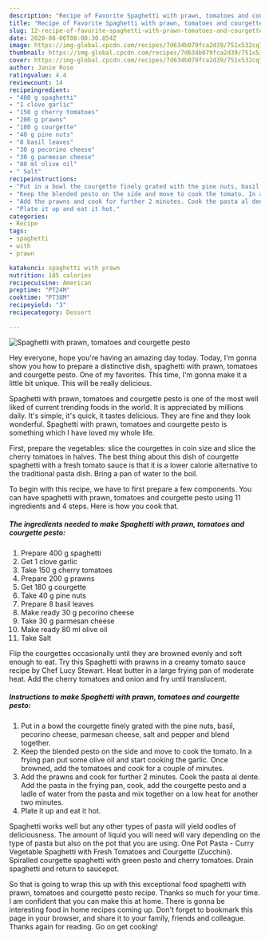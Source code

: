 ```yaml
---
description: "Recipe of Favorite Spaghetti with prawn, tomatoes and courgette pesto"
title: "Recipe of Favorite Spaghetti with prawn, tomatoes and courgette pesto"
slug: 12-recipe-of-favorite-spaghetti-with-prawn-tomatoes-and-courgette-pesto
date: 2020-08-06T08:00:30.854Z
image: https://img-global.cpcdn.com/recipes/7d634b079fca2d39/751x532cq70/spaghetti-with-prawn-tomatoes-and-courgette-pesto-recipe-main-photo.jpg
thumbnail: https://img-global.cpcdn.com/recipes/7d634b079fca2d39/751x532cq70/spaghetti-with-prawn-tomatoes-and-courgette-pesto-recipe-main-photo.jpg
cover: https://img-global.cpcdn.com/recipes/7d634b079fca2d39/751x532cq70/spaghetti-with-prawn-tomatoes-and-courgette-pesto-recipe-main-photo.jpg
author: Janie Rose
ratingvalue: 4.4
reviewcount: 14
recipeingredient:
- "400 g spaghetti"
- "1 clove garlic"
- "150 g cherry tomatoes"
- "200 g prawns"
- "180 g courgette"
- "40 g pine nuts"
- "8 basil leaves"
- "30 g pecorino cheese"
- "30 g parmesan cheese"
- "80 ml olive oil"
- " Salt"
recipeinstructions:
- "Put in a bowl the courgette finely grated with the pine nuts, basil, pecorino cheese, parmesan cheese, salt and pepper and blend together."
- "Keep the blended pesto on the side and move to cook the tomato. In a frying pan put some olive oil and start cooking the garlic. Once browned, add the tomatoes and cook for a couple of minutes."
- "Add the prawns and cook for further 2 minutes. Cook the pasta al dente. Add the pasta in the frying pan, cook, add the courgette pesto and a ladle of water from the pasta and mix together on a low heat for another two minutes."
- "Plate it up and eat it hot."
categories:
- Recipe
tags:
- spaghetti
- with
- prawn

katakunci: spaghetti with prawn 
nutrition: 185 calories
recipecuisine: American
preptime: "PT24M"
cooktime: "PT38M"
recipeyield: "3"
recipecategory: Dessert

---
```



![Spaghetti with prawn, tomatoes and courgette pesto](https://img-global.cpcdn.com/recipes/7d634b079fca2d39/751x532cq70/spaghetti-with-prawn-tomatoes-and-courgette-pesto-recipe-main-photo.jpg)

Hey everyone, hope you're having an amazing day today. Today, I'm gonna show you how to prepare a distinctive dish, spaghetti with prawn, tomatoes and courgette pesto. One of my favorites. This time, I'm gonna make it a little bit unique. This will be really delicious.

Spaghetti with prawn, tomatoes and courgette pesto is one of the most well liked of current trending foods in the world. It is appreciated by millions daily. It's simple, it's quick, it tastes delicious. They are fine and they look wonderful. Spaghetti with prawn, tomatoes and courgette pesto is something which I have loved my whole life.

First, prepare the vegetables: slice the courgettes in coin size and slice the cherry tomatoes in halves. The best thing about this dish of courgette spaghetti with a fresh tomato sauce is that it is a lower calorie alternative to the traditional pasta dish. Bring a pan of water to the boil.


To begin with this recipe, we have to first prepare a few components. You can have spaghetti with prawn, tomatoes and courgette pesto using 11 ingredients and 4 steps. Here is how you cook that.

<!--inarticleads1-->

##### The ingredients needed to make Spaghetti with prawn, tomatoes and courgette pesto:

1. Prepare 400 g spaghetti
1. Get 1 clove garlic
1. Take 150 g cherry tomatoes
1. Prepare 200 g prawns
1. Get 180 g courgette
1. Take 40 g pine nuts
1. Prepare 8 basil leaves
1. Make ready 30 g pecorino cheese
1. Take 30 g parmesan cheese
1. Make ready 80 ml olive oil
1. Take  Salt


Flip the courgettes occasionally until they are browned evenly and soft enough to eat. Try this Spaghetti with prawns in a creamy tomato sauce recipe by Chef Lucy Stewart. Heat butter in a large frying pan of moderate heat. Add the cherry tomatoes and onion and fry until translucent. 

<!--inarticleads2-->

##### Instructions to make Spaghetti with prawn, tomatoes and courgette pesto:

1. Put in a bowl the courgette finely grated with the pine nuts, basil, pecorino cheese, parmesan cheese, salt and pepper and blend together.
1. Keep the blended pesto on the side and move to cook the tomato. In a frying pan put some olive oil and start cooking the garlic. Once browned, add the tomatoes and cook for a couple of minutes.
1. Add the prawns and cook for further 2 minutes. Cook the pasta al dente. Add the pasta in the frying pan, cook, add the courgette pesto and a ladle of water from the pasta and mix together on a low heat for another two minutes.
1. Plate it up and eat it hot.


Spaghetti works well but any other types of pasta will yield oodles of deliciousness. The amount of liquid you will need will vary depending on the type of pasta but also on the pot that you are using. One Pot Pasta - Curry Vegetable Spaghetti with Fresh Tomatoes and Courgette (Zucchini). Spiralled courgette spaghetti with green pesto and cherry tomatoes. Drain spaghetti and return to saucepot. 

So that is going to wrap this up with this exceptional food spaghetti with prawn, tomatoes and courgette pesto recipe. Thanks so much for your time. I am confident that you can make this at home. There is gonna be interesting food in home recipes coming up. Don't forget to bookmark this page in your browser, and share it to your family, friends and colleague. Thanks again for reading. Go on get cooking!
